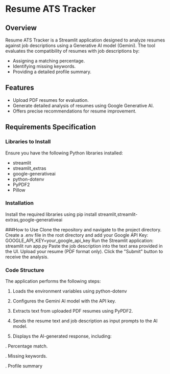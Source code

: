 # Resume ATS Tracker

## Overview
Resume ATS Tracker is a Streamlit application designed to analyze resumes against job descriptions using a Generative AI model (Gemini). The tool evaluates the compatibility of resumes with job descriptions by:
- Assigning a matching percentage.
- Identifying missing keywords.
- Providing a detailed profile summary.

## Features
- Upload PDF resumes for evaluation.
- Generate detailed analysis of resumes using Google Generative AI.
- Offers precise recommendations for resume improvement.

## Requirements Specification

### Libraries to Install
Ensure you have the following Python libraries installed:
- streamlit
- streamlit_extras
- google-generativeai
- python-dotenv
- PyPDF2
- Pillow

### Installation
Install the required libraries using pip install streamlit,streamlit-extras,google-generativeai

###How to Use
Clone the repository and navigate to the project directory.
Create a .env file in the root directory and add your Google API Key:
GOOGLE_API_KEY=your_google_api_key
Run the Streamlit application:
streamlit run app.py
Paste the job description into the text area provided in the UI.
Upload your resume (PDF format only).
Click the "Submit" button to receive the analysis.

### Code Structure

The application performs the following steps:

1. Loads the environment variables using python-dotenv

2. Configures the Gemini Al model with the API key.

3. Extracts text from uploaded PDF resumes using PyPDF2.

4. Sends the resume text and job description as input prompts to the Al model.

5. Displays the Al-generated response, including:

 . Percentage match.

 . Missing keywords.

 . Profile summary
